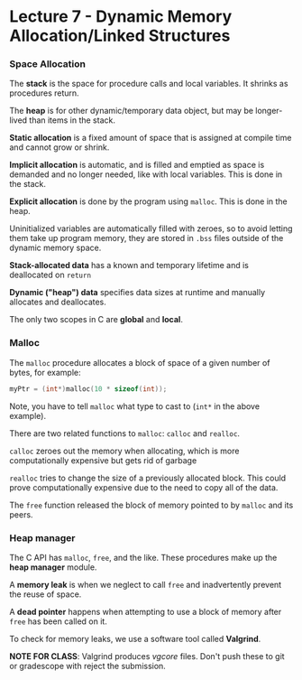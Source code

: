 # Lecture 7 - Dynamic Memory Allocation/Linked Structures
### Space Allocation
The **stack** is the space for procedure calls and local variables. It shrinks as procedures return.

The **heap** is for other dynamic/temporary data object, but may be longer-lived than items in the stack.

**Static allocation** is a fixed amount of space that is assigned at compile time and cannot grow or shrink.

**Implicit allocation** is automatic, and is filled and emptied as space is demanded and no longer needed, like with local variables. This is done in the stack.

**Explicit allocation** is done by the program using `malloc`. This is done in the heap.

Uninitialized variables are automatically filled with zeroes, so to avoid letting them take up program memory, they are stored in `.bss` files outside of the dynamic memory space.

**Stack-allocated data** has a known and temporary lifetime and is deallocated on `return`

**Dynamic ("heap") data** specifies data sizes at runtime and manually allocates and deallocates.

The only two scopes in C are **global** and **local**.

### Malloc
The `malloc` procedure allocates a block of space of a given number of bytes, for example:
```C
myPtr = (int*)malloc(10 * sizeof(int));
```
Note, you have to tell `malloc` what type to cast to (`int*` in the above example).

There are two related functions to `malloc`: `calloc` and `realloc`. 

`calloc` zeroes out the memory when allocating, which is more computationally expensive but gets rid of garbage

`realloc` tries to change the size of a previously allocated block. This could prove computationally expensive due to the need to copy all of the data.

The `free` function released the block of memory pointed to by `malloc` and its peers.

### Heap manager
The C API has `malloc`, `free`, and the like. These procedures make up the **heap manager** module.

A **memory leak** is when we neglect to call `free` and inadvertently prevent the reuse of space.

A **dead pointer** happens when attempting to use a block of memory after `free` has been called on it.

To check for memory leaks, we use a software tool called **Valgrind**.

**NOTE FOR CLASS**: Valgrind produces *vgcore* files. Don't push these to git or gradescope with reject the submission.

